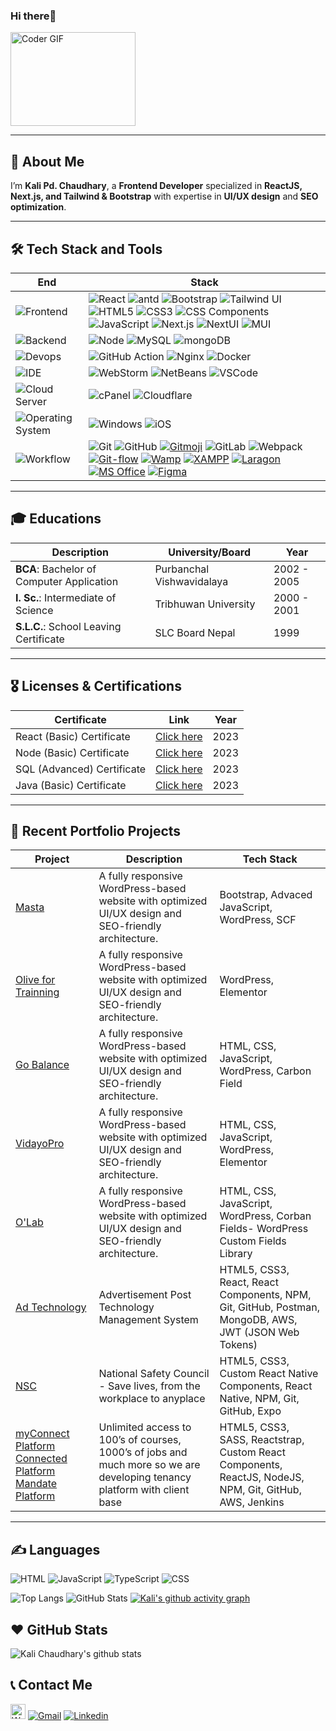 ### Hi there👋

<img src="https://media.giphy.com/media/SWoSkN6DxTszqIKEqv/giphy.gif" alt="Coder GIF" width="200" height="150" >

---
## 🚀 About Me
I’m **Kali Pd. Chaudhary**, a **Frontend Developer** specialized in **ReactJS, Next.js, and Tailwind & Bootstrap** with expertise in **UI/UX design** and **SEO optimization**.


---

## 🛠 Tech Stack and Tools

| End                                                                  | Stack                                                                                                                                                                                                                                                                                                                       |
| -------------------------------------------------------------------- | --------------------------------------------------------------------------------------------------------------------------------------------------------------------------------------------------------------------------------------------------------------------------------------------------------------------------- | 
| ![Frontend](https://img.shields.io/badge/-Frontend-black?style=flat) | ![React](https://img.shields.io/badge/-React-52BAD7?style=flat&logo=react&logoColor=white) ![antd](https://img.shields.io/badge/-Ant_Design-0170fe?style=flat&logo=ant-design) ![Bootstrap](https://img.shields.io/badge/Bootstrap-7952B3?logo=bootstrap&logoColor=white) ![Tailwind UI](https://img.shields.io/badge/TailwindUI-38B2AC?logo=tailwindcss&logoColor=white) ![HTML5](https://img.shields.io/badge/HTML5-E34F26?style=flat&logo=html5&logoColor=white&) ![CSS3](https://img.shields.io/badge/CSS3-1572B6?style=flat&logo=css3&logoColor=white) ![CSS Components](https://img.shields.io/badge/CSS_Components-1572B6?logo=css3&logoColor=white) ![JavaScript](https://img.shields.io/badge/JavaScript-F7DF1E?style=flat&logo=javascript&logoColor=black) ![Next.js](https://img.shields.io/badge/Next.js-000000?logo=next.js&logoColor=white) ![NextUI](https://img.shields.io/badge/Next-UI-06b7db) ![MUI](https://img.shields.io/badge/Material_UI-v5.15.0-06b7db?logo=mui) |
| ![Backend](https://img.shields.io/badge/-Backend-black?style=flat)   | ![Node](https://img.shields.io/badge/-Node-white?style=flat&logo=node.js) ![MySQL](https://img.shields.io/badge/MySQL-4479A1?logo=mysql&logoColor=white&style=flat-square) ![mongoDB](https://img.shields.io/badge/-mongoDB-white?style=flat&logo=mongodb)                                                                                                                                                                   |
| ![Devops](https://img.shields.io/badge/-Devops-black?style=flat)     | ![GitHub Action][gitHub-action]  ![Nginx](https://img.shields.io/badge/-Nginx-CEF1D1?style=flat&logo=nginx)  ![Docker](https://img.shields.io/badge/-Docker-cbe3f2?style=flat&logo=docker)                                                                                                                                                                    |
| ![IDE](https://img.shields.io/badge/-IDE-black?style=flat)           | ![WebStorm](https://img.shields.io/badge/-WebStorm-3a3a3a?style=flat&logo=webstorm) ![NetBeans](https://img.shields.io/badge/-NetBeans-3a3a3a?style=flat&logo=pycharm) ![VSCode](https://img.shields.io/badge/VSCode-007ACC?logo=visual-studio-code&logoColor=white&style=flat-square)                                                |
| ![Cloud Server](https://img.shields.io/badge/Cloud-Server-333333?logo=windows&logoColor=white)             | ![cPanel](https://img.shields.io/badge/cPanel-EA5C10?logo=cPanel&logoColor=white&label=) ![Cloudflare](https://img.shields.io/badge/CloudFlare-F38020?logo=Cloudflare&logoColor=white&label=)
| ![Operating System](https://img.shields.io/badge/Operating_System-333333?logo=windows&logoColor=white)             | ![Windows](https://img.shields.io/badge/Windows-00adef?logo=windows&logoColor=white) ![iOS](https://img.shields.io/badge/iOS-000000?logo=apple&logoColor=white)                                                                           
| ![Workflow](https://img.shields.io/badge/-Other-black?style=flat)           | ![Git](https://img.shields.io/badge/-Git-black?style=flat&logo=git) ![GitHub](https://img.shields.io/badge/-GitHub-black?style=flat&logo=github)     [![Gitmoji][gitmoji]][gcw] ![GitLab](https://img.shields.io/badge/GitLab-FC6D26?logo=gitlab&logoColor=white) ![Webpack](https://img.shields.io/badge/Webpack-8DD6F9?style=flat&logo=webpack&logoColor=white) [![Git-flow](https://img.shields.io/badge/Git--flow-FF6C37?style=flat&logo=git&logoColor=white)](https://nvie.com/posts/a-successful-git-branching-model/) [![Wamp](https://img.shields.io/badge/WampServer-FF3399?style=flat&logo=git&logoColor=white)](https://www.wampserver.com/) [![XAMPP](https://img.shields.io/badge/XAMPP-FB7A24?style=flat&logo=apache&logoColor=white)](https://www.apachefriends.org/) [![Laragon](https://img.shields.io/badge/Laragon-0E83CD?style=flat&logo=windows&logoColor=white)](https://laragon.org/) [![MS Office](https://img.shields.io/badge/MS_Office-D83B01?style=flat&logo=microsoft&logoColor=white)](https://www.microsoft.com/microsoft-365) [![Figma](https://img.shields.io/badge/Figma-F24E1E?style=flat&logo=Figma&logoColor=white)](https://www.figma.com/)                                                       |

[gitHub-action]: https://img.shields.io/badge/-GitHub_Actions-black?style=flat&logo=github
[gitmoji]: https://img.shields.io/badge/-😉_Gitmoji_Commit_Workflow-black?style=flat
[gcw]: https://github.com/arvinxx/gitmoji-commit-workflow


---
## 🎓 Educations

| **Description**                                | **University/Board**         | **Year**       |
|------------------------------------------------|------------------------------|----------------|
| **BCA**: Bachelor of Computer Application      | Purbanchal Vishwavidalaya    | 2002 - 2005    |
| **I. Sc.**: Intermediate of Science            | Tribhuwan University         | 2000 - 2001    |
| **S.L.C.**: School Leaving Certificate         | SLC Board Nepal              | 1999           |

---
## 🎖️ Licenses & Certifications

| **Certificate**             | **Link**                                                                 | **Year** |
|----------------------------|--------------------------------------------------------------------------|----------|
| React (Basic) Certificate  | [Click here](https://www.hackerrank.com/certificates/3c4ca0d03a88) | 2023     |
| Node (Basic) Certificate   | [Click here](https://www.hackerrank.com/certificates/27dc18ba6f8d) | 2023     |
| SQL (Advanced) Certificate | [Click here](https://www.hackerrank.com/certificates/379bc67e07ff) | 2023     |
| Java (Basic) Certificate   | [Click here](https://www.hackerrank.com/certificates/5ca2578023bb) | 2023     |

---
## 📂 Recent Portfolio Projects

| **Project** | **Description** | **Tech Stack** |
|-------------|-----------------|----------------|
| [Masta](https://www.masta.com/) | A fully responsive WordPress-based website with optimized UI/UX design and SEO-friendly architecture. | Bootstrap, Advaced JavaScript, WordPress, SCF |
| [Olive for Trainning](https://olivefortraining.ie/) | A fully responsive WordPress-based website with optimized UI/UX design and SEO-friendly architecture. | WordPress, Elementor |
| [Go Balance](https://www.go-balance.com/) | A fully responsive WordPress-based website with optimized UI/UX design and SEO-friendly architecture. | HTML, CSS, JavaScript, WordPress, Carbon Field |
| [VidayoPro](https://www.vidayopro.com/) | A fully responsive WordPress-based website with optimized UI/UX design and SEO-friendly architecture. | HTML, CSS, JavaScript, WordPress, Elementor |
| [O'Lab](https://olabsportfolio.com/) | A fully responsive WordPress-based website with optimized UI/UX design and SEO-friendly architecture. | HTML, CSS, JavaScript, WordPress, Corban Fields- WordPress Custom Fields Library |
| [Ad Technology](https://sandbox.adtechnology.myclubireland.com/) | Advertisement Post Technology Management System | HTML5, CSS3, React, React Components, NPM, Git, GitHub, Postman, MongoDB, AWS, JWT (JSON Web Tokens) |
| [NSC](https://www.nsc.org/driveithomeapp) | National Safety Council - Save lives, from the workplace to anyplace | HTML5, CSS3, Custom React Native Components, React Native, NPM, Git, GitHub, Expo |
| [myConnect Platform](https://mc2.myconnect.olivegroup.io/mc2) [Connected Platform](https://connected.myconnect.olivegroup.io/connected) [Mandate Platform](https://mandate.myconnect.olivegroup.io/mandate) | Unlimited access to 100’s of courses, 1000’s of jobs and much more so we are developing tenancy platform with client base | HTML5, CSS3, SASS, Reactstrap, Custom React Components, ReactJS, NodeJS, NPM, Git, GitHub, AWS, Jenkins |

---

## ✍️ Languages
![HTML](https://img.shields.io/badge/-HTML-E34F26?style=flat&logo=html5&logoColor=white) ![JavaScript](https://img.shields.io/badge/-JavaScript-C69D00?style=flat&logo=javascript&logoColor=white) ![TypeScript](https://img.shields.io/badge/-TypeScript-2f74c0?style=flat&logo=typescript&logoColor=white) ![CSS](https://img.shields.io/badge/-CSS-254bdd?style=flat&logo=css3) 

![Top Langs](https://github-readme-stats.vercel.app/api/top-langs/?username=anuraghazra&layout=compact)  ![GitHub Stats](https://streak-stats.demolab.com?user=kalichaudhary&theme=default&hide_border=true)   [![Kali's github activity graph](https://github-readme-activity-graph.vercel.app/graph?username=kalichaudhary&bg_color=fffff0&color=708090&line=24292e&point=24292e&area=true&hide_border=true)](https://github.com/kalichaudhary/github-readme-activity-graph)

## ❤️ GitHub Stats
![Kali Chaudhary's github stats](https://github-readme-stats.vercel.app/api?username=kalichaudhary&show_icons=true)

## 📞 Contact Me
<a href="https://api.whatsapp.com/send?phone=%2B9779849152073&text=Hello!"><img src="https://upload.wikimedia.org/wikipedia/commons/6/6b/WhatsApp.svg" width="24" height="24" alt="WhatsApp" /></a>
[![Gmail](https://img.shields.io/badge/-Gmail-c14438?style=flat&logo=Gmail&logoColor=white)](mailto:kalichaudhary@gmail.com)
[![Linkedin](https://img.shields.io/badge/-LinkedIn-blue?style=flat&logo=Linkedin&logoColor=white)](https://www.linkedin.com/in/kalichaudhary)
